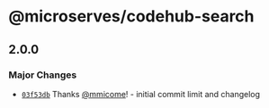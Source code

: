 # @microserves/codehub-search

## 2.0.0

### Major Changes

- [`03f53db`](https://github.com/mmicome/codehub-microserve/commit/03f53db299e5f3b0d42895fd9857b59991772c2e) Thanks [@mmicome](https://github.com/mmicome)! - initial commit limit and changelog
